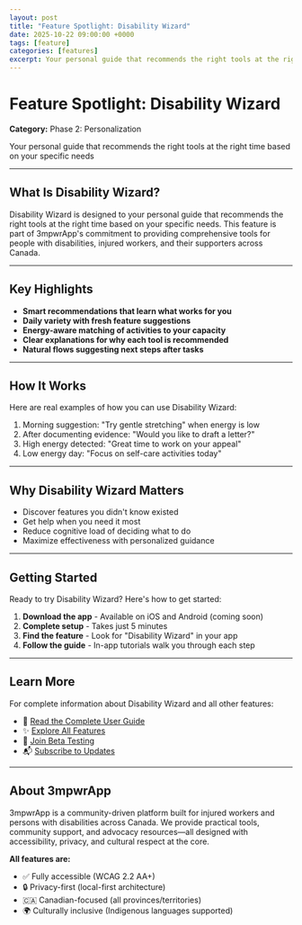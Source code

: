 ```yaml
---
layout: post
title: "Feature Spotlight: Disability Wizard"
date: 2025-10-22 09:00:00 +0000
tags: [feature]
categories: [features]
excerpt: Your personal guide that recommends the right tools at the right time based on your specific needs
---
```


# Feature Spotlight: Disability Wizard

**Category:** Phase 2: Personalization

Your personal guide that recommends the right tools at the right time based on your specific needs

---

## What Is Disability Wizard?

Disability Wizard is designed to your personal guide that recommends the right tools at the right time based on your specific needs. This feature is part of 3mpwrApp's commitment to providing comprehensive tools for people with disabilities, injured workers, and their supporters across Canada.

---

## Key Highlights

- **Smart recommendations that learn what works for you**
- **Daily variety with fresh feature suggestions**
- **Energy-aware matching of activities to your capacity**
- **Clear explanations for why each tool is recommended**
- **Natural flows suggesting next steps after tasks**

---

## How It Works

Here are real examples of how you can use Disability Wizard:

1. Morning suggestion: "Try gentle stretching" when energy is low
2. After documenting evidence: "Would you like to draft a letter?"
3. High energy detected: "Great time to work on your appeal"
4. Low energy day: "Focus on self-care activities today"

---

## Why Disability Wizard Matters

- Discover features you didn't know existed
- Get help when you need it most
- Reduce cognitive load of deciding what to do
- Maximize effectiveness with personalized guidance

---

## Getting Started

Ready to try Disability Wizard? Here's how to get started:

1. **Download the app** - Available on iOS and Android (coming soon)
2. **Complete setup** - Takes just 5 minutes
3. **Find the feature** - Look for "Disability Wizard" in your app
4. **Follow the guide** - In-app tutorials walk you through each step

---

## Learn More

For complete information about Disability Wizard and all other features:

- 📖 [Read the Complete User Guide](/user-guide/#disability-wizard)
- ✨ [Explore All Features](/features/)
- 🧪 [Join Beta Testing](/beta/)
- 📬 [Subscribe to Updates](/newsletter/)

---

## About 3mpwrApp

3mpwrApp is a community-driven platform built for injured workers and persons with disabilities across Canada. We provide practical tools, community support, and advocacy resources—all designed with accessibility, privacy, and cultural respect at the core.

**All features are:**
- ✅ Fully accessible (WCAG 2.2 AA+)
- 🔒 Privacy-first (local-first architecture)
- 🇨🇦 Canadian-focused (all provinces/territories)
- 🌍 Culturally inclusive (Indigenous languages supported)
